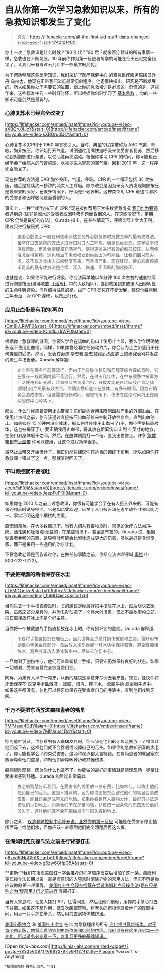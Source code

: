 # 自从你第一次学习急救知识以来，所有的急救知识都发生了变化

> 原文：<https://lifehacker.com/all-the-first-aid-stuff-thats-changed-since-you-first-l-1742121480>

你上一次上急救课是什么时候？“80 年代？”90 后？就像医疗领域的所有事情一样，急救也在不断发展，10 年前你作为第一反应者所学的可能在今天已经完全错误了。让我们来看看过去几年中一些最大的变化。



为了帮助整理这些医学知识，我们采访了医疗保健中心 的紧急医疗服务联络员乔丹·乌拉达，他现在正带我们浏览最常见的程序。他还很快指出，研究是不断发展的，所以如果你处于需要它的位置，跟上你的急救培训是必须的。奇怪的是，这些年来，这些标准中的一些时好时坏，所以根据你何时学习了 [基本急救](http://lifehacker.com/8-basic-life-saving-skills-everyone-should-know-1469632767) ，你的一些知识可能仍然是最新的。

### 心肺复苏术已经完全改变了

 [https://lifehacker.com/embed/inset/iframe?id=youtube-video-sXBQru0IJcY&start=0](https://lifehacker.com/embed/inset/iframe?id=youtube-video-sXBQru0IJcY&start=0) 

心肺复苏术(CPR)于 1960 年首次引入。当时，典型的程序被称为 ABC:气道，呼吸，胸外按压。你开始打开气道，试图通过用嘴快速呼吸来使受害者复苏，然后移动到对胸部进行泵送，以使心脏再次跳动。根据你学习 CPR 的时间，你可能也已经学会了给病人的气管施压，以减少进入胃部的空气量。回到 2010 年，这一程序完全改变了。

现在推荐的方法是 CAB:胸外按压，气道，呼吸。CPR 的一个循环包括 30 次按压，随后是持续约一秒钟的两次人工呼吸。顺序改变是因为研究人员发现胸部按压是最重要的部分，在很多情况下，呼吸是不必要的。这种类型的 CPR 最适合溺水的受害者和因呼吸问题而昏倒的人。

事实上，一种""或"仅按压式 CPR "现在被推荐用于大多数紧急情况 [我们作为旁观者遇到的](http://lifehacker.com/start-chest-compressions-immediately-dont-worry-about-5666656) (除非是溺水的受害者或因呼吸问题而昏倒的人。在这些情况下，定期 CPR 仍然是最好的方法)。Ourada 指出，在某些情况下，呼吸实际上弊大于利，建议只进行按压式 CPR:

> 美国心脏协会一直在研究和评估在院外心脏骤停时拯救生命的最有效方法。虽然在过去通常的做法是进行口对口人工呼吸，但是已经发现，这样做不仅没有帮助，而且会使腹部充满空气，使得更难进行有效的胸部按压，从而使情况变得更糟。这也增加了患者呕吐到你脸上的可能性，让我们面对现实吧，这不仅对救援人员的健康有害，而且很严重。现在建议，使心脏骤停患者复苏的最有效方法是持续、深入、快速、不间断的胸部按压。

也就是说，如果你不能进行呼吸，你应该简单地以每分钟 100 次左右的速度继续进行胸部按压(这与歌曲 [【活命】](https://www.youtube.com/watch?v=n5hP4DIBCEE) 中的[](http://cpr.heart.org/AHAECC/CPRAndECC/Programs/HandsOnlyCPR/UCM_473196_Hands-Only-CPR.jsp)大致相同)，直到救援到来或该人出现明显的生命呼吸迹象。同样值得注意的是，由于 CPR 研究在不断发展，建议你每两到三年参加一次 CPR 课程，以跟上时代。

### 应用止血带是有用的(再次)

 [https://lifehacker.com/embed/inset/iframe?id=youtube-video-tOm8lJLRWF0&start=0](https://lifehacker.com/embed/inset/iframe?id=youtube-video-tOm8lJLRWF0&start=0) 

根据你上急救课的时间，你要么学会在流血的伤口上使用止血带，要么学会明确地永远不使用止血带。同样，如果你曾经看过任何动作片，你会认为止血带适用于任何类型的受伤。然而，发表在*创伤* 杂志和 [杂志*特种手术医学*](http://www.ncbi.nlm.nih.gov/pubmed/19813350) 上的研究表明并发症的发生率相当低。Ourada 解释道:

> 止血带在很多年前很流行，但由于存在肢体损伤和筋膜室综合征的风险，它在很长一段时间内都不再流行。然而，在过去几年中，在中东战争中被军方广泛使用和研究后，止血带又大规模回归，并被发现是阻止四肢严重动脉(喷射)出血的最有效方法。你确实想知道它在肢体上有多长时间，因为它确实会造成伤害，但这需要很长时间，理想情况下，伤者在这段时间内正在前往创伤中心的路上。

那么，什么时候应该使用止血带呢？它们最适合用来限制四肢严重的外部出血。在使用止血带之前，你应该通过直接按压出血部位来控制开放性出血，直到出血停止。如果它在 15 分钟内没有减速，那么是时候使用止血带了(不，你不需要抬高肢体，这也被揭穿了)。要正确使用止血带，将其放在距离伤口 2 到 4 英寸的地方，在伤口和身体躯干之间。然后，在肢体周围打一个结，直到出血停止。许多 [急救箱都有止血带](http://www.amazon.com/Pac-Kit-17-014-Tourniquet-Forceps-Scissors/dp/B00E8JQYEU?asc_campaign=InlineText&asc_refurl=https://lifehacker.com/all-the-first-aid-stuff-thats-changed-since-you-first-l-1742121480&asc_source=&tag=kinjalifehackerlink-20) 你可以使用，让这个过程简单很多。

虽然止血带又开始流行了，但它仍然只建议你在适当的训练下使用，所以如果你在急救课上错过了这一点，那就值得回去了。

### 不叫毒控就不要催吐

 [https://lifehacker.com/embed/inset/iframe?id=youtube-video-JeepFuFf0I8&start=0](https://lifehacker.com/embed/inset/iframe?id=youtube-video-JeepFuFf0I8&start=0) 

如果你在 2010 年之前上过急救课，你很有可能学会了在有人摄入外来的、可能有毒的物质时诱导呕吐。它是如此受欢迎，以至于人们被告知在家里放些吐根以防万一。事实证明这是个糟糕的主意。

原因很简单。在大多数情况下，当有人摄入有毒物质时，常见的治疗方法(如牛奶、活性炭和吐根)是无益的，在某些情况下，甚至是有害的。Ourada 说，根据受害者吞咽的东西，诱导呕吐可能会比呕吐造成更大的伤害，所以最好是咨询专家，而不是采用一些通用的治疗计划。

不管急救老师是否告诉过你，在做任何事情之前，你都应该*总是*呼叫 [毒控](http://www.aapcc.org/) (1-800-222-1222)。

### 不要把裸露的断指保存在冰里

 [https://lifehacker.com/embed/inset/iframe?id=youtube-video-j_fbMD4mIzc&start=0](https://lifehacker.com/embed/inset/iframe?id=youtube-video-j_fbMD4mIzc&start=0) 

当你失去一个手指或脚趾时，旧的建议是你最好把手指放在冰上，然后尽快去医院。虽然这部分是真的，并为电影创造了一个伟大的场景，但这不是故事的全部。把它直接放在冰上不是个好主意。

当你把一个被截肢的手指直接放在冰上时，你有损坏它的危险。Ourada 解释道:

> 不要将手指直接扔在岩石上，因为这样会冻结并损伤皮肤和血管。最好用布或纸巾包裹截肢部分，然后放入冷却器或一杯冰块中保持凉爽。避免直接接触冰，避免将其放入液体和水中。尽快去创伤中心。

一旦你到了创伤中心，他们可以重新接上手指，只要它仍然保持良好的状态。如果一切顺利，受害者将完全恢复使用它。

同样，如果有人掉了一颗牙，以前的建议是拿着牙尽快去看牙医。现在，建议你将牙齿保存在 [汉克平衡盐溶液](https://www.thermofisher.com/us/en/home/life-science/cell-culture/mammalian-cell-culture/reagents/balanced-salt-solutions/hbss-hanks-balanced-salt-solution.html) 、蜂胶、蛋清、椰子水、 [全脂牛奶](http://www.medindia.net/drug-price/potassium/ricetral.htm) 或全脂牛奶中。如果这些都没有，你也可以将牙齿保存在受害者自己的唾液中，直到他们找到牙医。

### 千万不要把东西放进癫痫患者的嘴里

 [https://lifehacker.com/embed/inset/iframe?id=youtube-video-7MPJauo4DdY&start=0](https://lifehacker.com/embed/inset/iframe?id=youtube-video-7MPJauo4DdY&start=0) 

你可能听说过，当你看到有人癫痫发作时，你应该在他们的牙齿之间放一个物体让他们咬下去，这样他们就不会吞咽或咬掉自己的舌头。如果你的急救知识真的太老了，你可能也学会了约束受害者。这两种观点都大错特错。在癫痫患者的嘴里塞东西会导致他们窒息，抑制他们会导致骨折或其他伤害。

癫痫很难观察，因为你什么也做不了。你能做的最好的事情就是清理现场，尽量让受害者感到舒适。Ourada 的建议非常简单:

> 古老的智慧告诉我们，在受害者的嘴里放一些东西，比如木勺，以防止他们咬到自己的舌头。这是不推荐的，因为你试图把东西塞进他们的嘴里会造成伤害，而且还会造成窒息的危险。如果你看到有人癫痫发作，最好的办法是把他们扶到地上，如果他们不在那里的话，试着把一些柔软的东西放在他们的头下，这样他们就不会在癫痫发作时把头撞到地上。

除此之外， [疾病预防控制中心补充说，虽然你的第一反应](http://www.cdc.gov/epilepsy/basics/first-aid.htm) 可能是在受害者停止抽搐后马上给他们水，但你应该一直等到他们完全清醒后再这么做。

### **在海姆利克氏操作法之前进行背部打击**

 [https://lifehacker.com/embed/inset/iframe?id=youtube-video-g6zw6GHpG5A&start=0](https://lifehacker.com/embed/inset/iframe?id=youtube-video-g6zw6GHpG5A&start=0) 

**更新:**我们在发现美国红十字会推荐的程序顺序改变后增加了这一条。海姆利克氏操作法长期以来一直是有意识的人窒息时清除异物的常用方法，但它不再是你应该做的*第一件*事情。 [美国红十字会现在推荐在尝试海姆利克氏操作法(现在只是称之为“腹部用力”)之前进行](https://www.redcross.org/flash/brr/English-html/conscious-choking.asp) 背部打击。

当有人窒息时，让某人拨打 911，征得同意，然后让他们前倾，用你的手掌心打五下背部。如果这不起作用，做五次腹部穿刺。将拳头的拇指侧对着他们的腹部中间，用另一只手抓住拳头，然后用力直到物体被挤出。

[美国心脏协会](http://www.heart.org/HEARTORG/) 和 [美国红十字会](http://www.redcross.org/) 在此 为急救程序的所有 [变化提供最新指南。对于每个修订版，您将会看到它的更新位置和以前的内容。我们没有在这里介绍每一个变化，所以请务必查看一下，以复习更多的基础知识。](https://eccguidelines.heart.org/index.php/circulation/aha-red-cross-first-aid-guidelines/part-15-first-aid/)

[Open *kinja-labs.com*](http://kinja-labs.com/related-widget/?posts=583256087,1469632767,5941374&title=Prepare Yourself for Anything)

<small>*插图由塔拉·雅各比创作。*T3】</small>